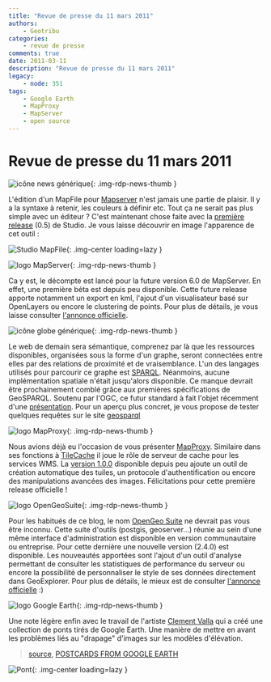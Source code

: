 ```yaml
---
title: "Revue de presse du 11 mars 2011"
authors:
    - Geotribu
categories:
    - revue de presse
comments: true
date: 2011-03-11
description: "Revue de presse du 11 mars 2011"
legacy:
    - node: 351
tags:
    - Google Earth
    - MapProxy
    - MapServer
    - open source
---
```


# Revue de presse du 11 mars 2011

![icône news générique](https://cdn.geotribu.fr/img/internal/icons-rdp-news/news.png "icône news générique"){: .img-rdp-news-thumb }

L'édition d'un MapFile pour [Mapserver](http://mapserver.org/) n'est jamais une partie de plaisir. Il y a la syntaxe à retenir, les couleurs à définir etc. Tout ça ne serait pas plus simple avec un éditeur ? C'est maintenant chose faite avec la [première release](http://www.camptocamp.com/en/blog/2011/03/studio-0-5-release/) (0.5) de Studio. Je vous laisse découvrir en image l'apparence de cet outil :

![Studio MapFile](https://cdn.geotribu.fr/img/articles-blog-rdp/capture-ecran/studio_mapfile.png "Studio MapFile"){: .img-center loading=lazy }

![logo MapServer](https://cdn.geotribu.fr/img/logos-icones/logiciels_librairies/mapserver.png "logo MapServer"){: .img-rdp-news-thumb }

Ca y est, le décompte est lancé pour la future version 6.0 de MapServer. En effet, une première béta est depuis peu disponible. Cette future release apporte notamment un export en kml, l'ajout d'un visualisateur basé sur OpenLayers ou encore le clustering de points. Pour plus de détails, je vous laisse consulter [l'annonce officielle](http://lists.osgeo.org/pipermail/mapserver-dev/2011-March/010901.html).

![icône globe générique](https://cdn.geotribu.fr/img/internal/icons-rdp-news/world.png "icône globe générique"){: .img-rdp-news-thumb }

Le web de demain sera sémantique, comprenez par là que les ressources disponibles, organisées sous la forme d'un graphe, seront connectées entre elles par des relations de proximité et de vraisemblance. L'un des langages utilisés pour parcourir ce graphe est [SPARQL](https://fr.wikipedia.org/wiki/SPARQL). Néanmoins, aucune implémentation spatiale n'était jusqu'alors disponible. Ce manque devrait être prochainement comblé grâce aux premières spécifications de GeoSPARQL. Soutenu par l'OGC, ce futur standard à fait l'objet récemment d'une [présentation](http://www.ogcnetwork.net/system/files/Spatial_SPARQL_Lopez.pdf "GeoSPARQL"). Pour un aperçu plus concret, je vous propose de tester quelques requêtes sur le site [geosparql](http://geosparql.appspot.com)

![logo MapProxy](https://cdn.geotribu.fr/img/logos-icones/logiciels_librairies/mapproxy.png "logo MapProxy"){: .img-rdp-news-thumb }

Nous avions déjà eu l'occasion de vous présenter [MapProxy](http://mapproxy.org/). Similaire dans ses fonctions à [TileCache](http://tilecache.org/) il joue le rôle de serveur de cache pour les services WMS. La [version 1.0.0](http://mapproxy.org/blog/new-mapproxy-1.0.0-release/) disponible depuis peu ajoute un outil de création automatique des tuiles, un protocole d'authentification ou encore des manipulations avancées des images. Félicitations pour cette première release officielle !

![logo OpenGeoSuite](https://cdn.geotribu.fr/img/logos-icones/logiciels_librairies/opengeosuite.png "logo OpenGeoSuite"){: .img-rdp-news-thumb }

Pour les habitués de ce blog, le nom [OpenGeo Suite](http://opengeo.org/products/suite/) ne devrait pas vous être inconnu. Cette suite d'outils (postgis, geoserver...) réunie au sein d'une même interface d'administration est disponible en version communautaire ou entreprise. Pour cette dernière une nouvelle version (2.4.0) est disponible. Les nouveautés apportées sont l'ajout d'un outil d'analyse permettant de consulter les statistiques de performance du serveur ou encore la possibilité de personnaliser le style de ses données directement dans GeoExplorer. Pour plus de détails, le mieux est de consulter [l'annonce officielle](http://blog.opengeo.org/2011/03/07/opengeo-suite-enterprise-edition-2-4-0-released/) :)

![logo Google Earth](https://cdn.geotribu.fr/img/logos-icones/entreprises_association/google/googleearth.png "logo Google Earth"){: .img-rdp-news-thumb }

Une note légère enfin avec le travail de l'artiste [Clement Valla](http://clementvalla.com/) qui a créé une collection de ponts tirés de Google Earth. Une manière de mettre en avant les problèmes liés au "drapage" d'images sur les modèles d'élévation.

> [source](http://www.laboiteverte.fr/les-ponts-de-google-earth/), [POSTCARDS FROM GOOGLE EARTH](http://clementvalla.com/index.php?/work/bridges/)

![Pont](http://www.geotribu.net/sites/default/files/Tuto/img/pont.png "Pont"){: .img-center loading=lazy }

